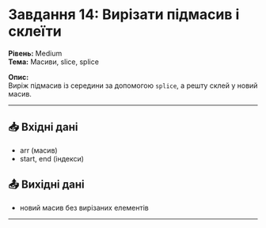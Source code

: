# Завдання 14: Вирізати підмасив і склеїти
**Рівень:** Medium  
**Тема:** Масиви, slice, splice  

**Опис:**  
Виріж підмасив із середини за допомогою `splice`, а решту склей у новий масив.  

---
## 📥 Вхідні дані
- arr (масив)
- start, end (індекси)

## 📤 Вихідні дані
- новий масив без вирізаних елементів

---